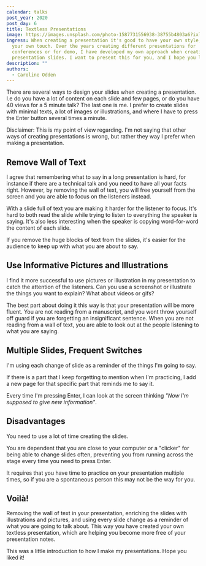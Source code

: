 ```yaml
---
calendar: talks
post_year: 2020
post_day: 6
title: Textless Presentations
image: https://images.unsplash.com/photo-1587731556938-38755b4803a6?ixlib=rb-1.2.1&ixid=eyJhcHBfaWQiOjEyMDd9&auto=format&fit=crop&w=2714&q=80
ingress: When creating a presentation it's good to have your own style, adding
  your own touch. Over the years creating different presentations for
  conferences or for demo, I have developed my own approach when creating
  presentation slides. I want to present this for you, and I hope you like it!
description: ""
authors:
  - Caroline Odden
---
```

There are several ways to design your slides when creating a presentation. I.e do you have a lot of content on each slide and few pages, or do you have 40 views for a 5 minute talk? The last one is me. I prefer to create slides with minimal texts, a lot of images or illustrations, and where I have to press the Enter button several times a minute. 

Disclaimer: This is my point of view regarding. I'm not saying that other ways of creating presentations is wrong, but rather they way I prefer when making a presentation.

## Remove Wall of Text

I agree that remembering what to say in a long presentation is hard, for instance if there are a technical talk and you need to have all your facts right. However, by removing the wall of text, you will free yourself from the screen and you are able to focus on the listeners instead.

With a slide full of text you are making it harder for the listener to focus. It's hard to both read the slide while trying to listen to everything the speaker is saying. It's also less interesting when the speaker is copying word-for-word the content of each slide.

If you remove the huge blocks of text from the slides, it's easier for the audience to keep up with what you are about to say. 

## Use Informative Pictures and Illustrations

I find it more successful to use pictures or illustration in my presentation to catch the attention of the listeners. Can you use a screenshot or illustrate the things you want to explain? What about videos or gifs?

The best part about doing it this way is that your presentation will be more fluent. You are not reading from a manuscript, and you wont throw yourself off guard if you are forgetting an insignificant sentence. When you are not reading from a wall of text, you are able to look out at the people listening to what you are saying. 

## Multiple Slides, Frequent Switches

I'm using each change of slide as a reminder of the things I'm going to say.

If there is a part that I keep forgetting to mention when I'm practicing, I add a new page for that specific part that reminds me to say it.

Every time I'm pressing Enter, I can look at the screen thinking *"Now I'm supposed to give new information"*.

## Disadvantages

You need to use a lot of time creating the slides.

You are dependent that you are close to your computer or a "clicker" for being able to change slides often, preventing you from running across the stage every time you need to press Enter.

It requires that you have time to practice on your presentation multiple times, so if you are a spontaneous person this may not be the way for you. 

## Voilà!

Removing the wall of text in your presentation, enriching the slides with illustrations and pictures, and using every slide change as a reminder of what you are going to talk about. This way you have created your own textless presentation, which are helping you become more free of your presentation notes. 

This was a little introduction to how I make my presentations. Hope you liked it!